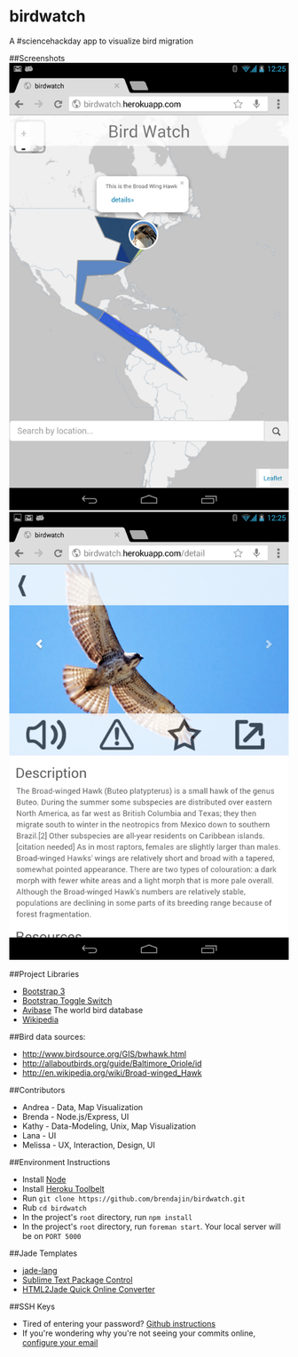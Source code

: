 birdwatch
=========

A #sciencehackday app to visualize bird migration

##Screenshots
![Screenshot 1](https://github.com/brendajin/birdwatch/blob/master/public/img/screenshot1.png)
![Screenshot 2](https://github.com/brendajin/birdwatch/blob/master/public/img/screenshot2.png)

##Project Libraries
* [Bootstrap 3](http://getbootstrap.com/)
* [Bootstrap Toggle Switch](http://www.bootstrap-switch.org/)
* [Avibase](http://avibase.bsc-eoc.org/) The world bird database
* [Wikipedia](http://en.wikipedia.org/)

##Bird data sources:
* http://www.birdsource.org/GIS/bwhawk.html
* http://allaboutbirds.org/guide/Baltimore_Oriole/id
* http://en.wikipedia.org/wiki/Broad-winged_Hawk

##Contributors
* Andrea - Data, Map Visualization
* Brenda - Node.js/Express, UI
* Kathy - Data-Modeling, Unix, Map Visualization
* Lana - UI
* Melissa - UX, Interaction, Design, UI

##Environment Instructions
* Install [Node](http://nodejs.org/)
* Install [Heroku Toolbelt](https://toolbelt.heroku.com/)
* Run `git clone https://github.com/brendajin/birdwatch.git`
* Rub `cd birdwatch`
* In the project's `root` directory, run `npm install`
* In the project's `root` directory, run `foreman start`. Your local server will be on `PORT 5000`

##Jade Templates
* [jade-lang](jade-lang.com)
* [Sublime Text Package Control](https://sublime.wbond.net/installation)
* [HTML2Jade Quick Online Converter](http://html2jade.com/)

##SSH Keys
* Tired of entering your password? [Github instructions](https://help.github.com/articles/generating-ssh-keys)
* If you're wondering why you're not seeing your commits online, [configure your email](https://help.github.com/articles/why-are-my-commits-linked-to-the-wrong-user)
